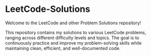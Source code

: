 # LeetCode-Solutions
Welcome to the LeetCode and other Problem Solutions repository!

This repository contains my solutions to various LeetCode problems, ranging across different difficulty levels and topics. 
The goal is to continuously practice and improve my  problem-solving skills while maintaining clean, efficient, and well-documented code.
